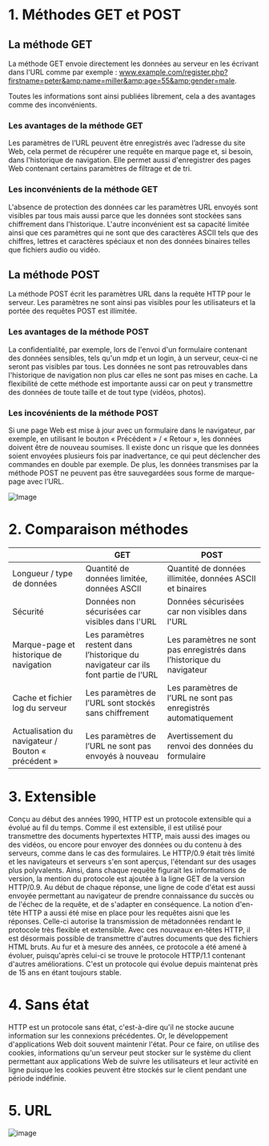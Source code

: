 # 1. Méthodes GET et POST 
## La méthode GET

La méthode GET envoie directement les données au serveur en les écrivant dans l'URL comme par exemple : www.example.com/register.php?firstname=peter&amp;name=miller&amp;age=55&amp;gender=male.

Toutes les informations sont ainsi publiées librement, cela a des avantages comme des inconvénients. 

### Les avantages de la méthode GET

Les paramètres de l’URL peuvent être enregistrés avec l’adresse du site Web, cela permet de récupérer une requête en marque page et, si besoin, dans l'historique de navigation. Elle permet aussi d'enregistrer des pages Web contenant certains paramètres de filtrage et de tri. 

### Les inconvénients de la méthode GET

L'absence de protection des données car les paramètres URL envoyés sont visibles par tous mais aussi parce que les données sont stockées sans chiffrement dans l'historique. L'autre inconvénient est sa capacité limitée ainsi que ces paramètres qui ne sont que des caractères ASCII tels que des chiffres, lettres et caractères spéciaux et non des données binaires telles que fichiers audio ou vidéo. 

## La méthode POST

La méthode POST écrit les paramètres URL dans la requête HTTP pour le serveur. Les paramètres ne sont ainsi pas visibles pour les utilisateurs et la portée des requêtes POST est illimitée.

### Les avantages de la méthode POST

La confidentialité, par exemple, lors de l'envoi d'un formulaire contenant des données sensibles, tels qu'un mdp et un login, à un serveur, ceux-ci ne seront pas visibles par tous. Les données ne sont pas retrouvables dans l'historique de navigation non plus car elles ne sont pas mises en cache. La flexibilité de cette méthode est importante aussi car on peut y transmettre des données de toute taille et de tout type (vidéos, photos).

### Les incovénients de la méthode POST

Si une page Web est mise à jour avec un formulaire dans le navigateur, par exemple, en utilisant le bouton « Précédent » / « Retour », les données doivent être de nouveau soumises. Il existe donc un risque que les données soient envoyées plusieurs fois par inadvertance, ce qui peut déclencher des commandes en double par exemple. De plus, les données transmises par la méthode POST ne peuvent pas être sauvegardées sous forme de marque-page avec l’URL.

![Image](https://2.bp.blogspot.com/-Y3I4eNUzdt0/VFTA2CgINyI/AAAAAAAAU7w/zUYYGUt1Z_4/s1600/difference_between_get_and_post_method.png)

# 2. Comparaison méthodes

|                           |GET                         |POST                      |
|---------------------------|--------------------------- |---------------------------|
|Longueur / type de données|Quantité de données limitée, données ASCII |Quantité de données illimitée, données ASCII et binaires|
|Sécurité|Données non sécurisées car visibles dans l'URL|Données sécurisées car non visibles dans l'URL|
|Marque-page et historique de navigation|Les paramètres restent dans l’historique du navigateur car ils font partie de l’URL|Les paramètres ne sont pas enregistrés dans l’historique du navigateur|
|Cache et fichier log du serveur|Les paramètres de l’URL sont stockés sans chiffrement|Les paramètres de l’URL ne sont pas enregistrés automatiquement|
|Actualisation du navigateur / Bouton « précédent »|Les paramètres de l’URL ne sont pas envoyés à nouveau|Avertissement du renvoi des données du formulaire|

# 3. Extensible

Conçu au début des années 1990, HTTP est un protocole extensible qui a évolué au fil du temps. Comme il est extensible, il est utilisé  pour transmettre des documents hypertextes HTTP, mais aussi des images ou des vidéos, ou encore pour envoyer des données ou du contenu à des serveurs, comme dans le cas des formulaires. Le HTTP/0.9 était très limité et les navigateurs et serveurs s'en sont aperçus, l'étendant sur des usages plus polyvalents. Ainsi, dans chaque requête figurait les informations de version, la mention du protocole est ajoutée à la ligne GET de la version HTTP/0.9. Au début de chaque réponse, une ligne de code d'état est aussi envoyée permettant au navigateur de prendre connaissance du succès ou de l'échec de la requête, et de s'adapter en conséquence. La notion d'en-tête HTTP a aussi été mise en place pour les requêtes aisni que les réponses. Celle-ci autorise la transmission de métadonnées rendant le protocole très flexible et extensible. Avec ces nouveaux en-têtes HTTP, il est désormais possible de transmettre d'autres documents que des fichiers HTML bruts. Au fur et à mesure des années, ce protocole a été amené à évoluer, puisqu'après celui-ci se trouve le protocole HTTP/1.1 contenant d'autres améliorations. C'est un protocole qui évolue depuis maintenat près de 15 ans en étant toujours stable.

# 4. Sans état

HTTP est un protocole sans état, c'est-à-dire qu'il ne stocke aucune information sur les connexions précédentes. Or, le développement d'applications Web doit souvent maintenir l'état. Pour ce faire, on utilise des cookies, informations qu'un serveur peut stocker sur le système du client permettant aux applications Web de suivre les utilisateurs et leur activité en ligne puisque les cookies peuvent être stockés sur le client pendant une période indéfinie.

# 5. URL

![image](http://sciences-ingenieur.genevoix-signoret-vinci.fr/SNT/2-web/res/url.jpg)




